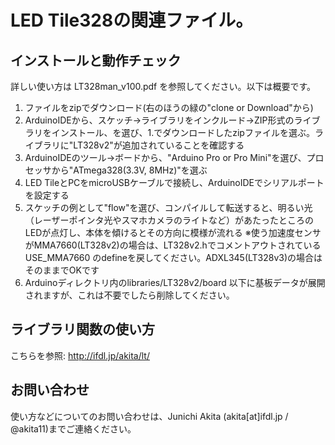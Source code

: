 # LED Tile328の関連ファイル。

## インストールと動作チェック

詳しい使い方は LT328man_v100.pdf を参照してください。以下は概要です。

1. ファイルをzipでダウンロード(右のほうの緑の"clone or Download"から)
2. ArduinoIDEから、スケッチ→ライブラリをインクルード→ZIP形式のライブラリをインストール、を選び、1.でダウンロードしたzipファイルを選ぶ。ライブラリに"LT328v2"が追加されていることを確認する
3. ArduinoIDEのツール→ボードから、"Arduino Pro or Pro Mini"を選び、プロセッサから"ATmega328(3.3V, 8MHz)"を選ぶ
4. LED TileとPCをmicroUSBケーブルで接続し、ArduinoIDEでシリアルポートを設定する
5. スケッチの例として"flow"を選び、コンパイルして転送すると、明るい光（レーザーポインタ光やスマホカメラのライトなど）があたったところのLEDが点灯し、本体を傾けるとその方向に模様が流れる ※使う加速度センサがMMA7660(LT328v2)の場合は、LT328v2.hでコメントアウトされている USE_MMA7660 のdefineを戻してください。ADXL345(LT328v3)の場合はそのままでOKです
6. Arduinoディレクトリ内のlibraries/LT328v2/board 以下に基板データが展開されますが、これは不要でしたら削除してください。

## ライブラリ関数の使い方

こちらを参照: http://ifdl.jp/akita/lt/

## お問い合わせ

使い方などについてのお問い合わせは、Junichi Akita (akita[at]ifdl.jp / @akita11)までご連絡ください。
